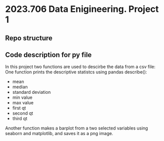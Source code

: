 # 2023.706 Data Enigineering. Project 1

## Repo structure


## Code description for py file
In this project two functions are used to descirbe the data from a csv file:
One function prints the descriptive statistcs using pandas describe():
- mean 
- median
- standard deviation
- min value
- max value
- first qt
- second qt
- third qt

Another function makes a barplot from a two selected variables using seaborn and matplotlib, and saves it as a png image.

